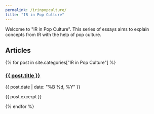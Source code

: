 ```yaml
---
permalink: /irinpopculture/
title: "IR in Pop Culture"
---
```


Welcome to "IR in Pop Culture". This series of essays aims to explain concepts from IR with the help of pop culture.

<h2> Articles</h2>
{% for post in site.categories["IR in Pop Culture"] %}
  <div>
    <h3><a href="{{ post.url }}">{{ post.title }}</a></h3>
    <p>{{ post.date | date: "%B %d, %Y" }}</p>
    <p>{{ post.excerpt }}</p>
  </div>
{% endfor %}
